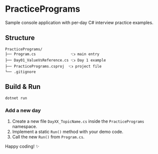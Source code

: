 # PracticePrograms

Sample console application with per‑day C# interview practice examples.

## Structure

```
PracticePrograms/
├── Program.cs                👈 main entry
├── Day01_ValueVsReference.cs 👈 Day 1 example
├── PracticePrograms.csproj  👈 project file
└── .gitignore
```

## Build & Run

```bash
dotnet run
```

### Add a new day

1. Create a new file `DayXX_TopicName.cs` inside the `PracticePrograms` namespace.
2. Implement a static `Run()` method with your demo code.
3. Call the new `Run()` from `Program.cs`.

Happy coding! ✨